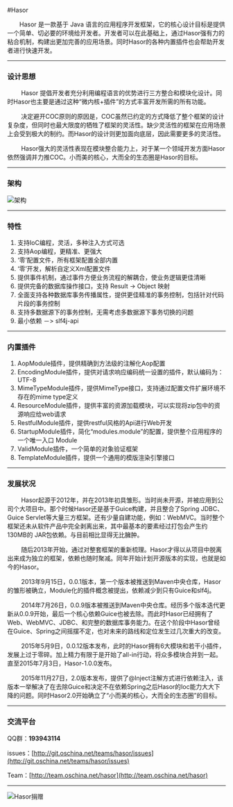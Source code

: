 #Hasor

&emsp;&emsp;Hasor 是一款基于 Java 语言的应用程序开发框架，它的核心设计目标是提供一个简单、切必要的环境给开发者。开发者可以在此基础上，通过Hasor强有力的粘合机制，构建出更加完善的应用场景。同时Hasor的各种内置插件也会帮助开发者进行快速开发。

----------
### 设计思想

&emsp;&emsp; Hasor 提倡开发者充分利用编程语言的优势进行三方整合和模块化设计。同时Hasor也主要是通过这种“微内核+插件”的方式丰富开发所需的所有功能。

&emsp;&emsp; 决定避开COC原则的原因是，COC虽然已约定的方式降低了整个框架的设计复杂度，但同时也最大限度的牺牲了框架的灵活性。缺少灵活性的框架在应用场景上会受到极大的制约。而Hasor的设计则更加面向底层，因此需要更多的灵活性。

&emsp;&emsp; Hasor强大的灵活性表现在模块整合能力上，对于某一个领域开发方面Hasor依然强调并力推COC。小而美的核心，大而全的生态圈是Hasor的目标。

----------
### 架构

![架构](http://static.oschina.net/uploads/space/2015/1127/185946_9TWV_1166271.png)

----------
### 特性
01. 支持IoC编程，灵活，多种注入方式可选
02. 支持Aop编程，更精准、更强大
03. ‘零’配置文件，所有框架配置全部内置
04. ‘零’开发，解析自定义Xml配置文件
05. 提供事件机制，通过事件方便业务流程的解耦合，使业务逻辑更佳清晰
06. 提供完备的数据库操作接口，支持 Result -> Object 映射
07. 全面支持各种数据库事务传播属性，提供更佳精准的事务控制，包括针对代码片段的事务控制
08. 支持多数据源下的事务控制，无需考虑多数据源下事务切换的问题
09. 最小依赖 －> slf4j-api

----------
### 内置插件
01. AopModule插件，提供精确到方法级的注解化Aop配置
02. EncodingModule插件，提供对请求响应编码统一设置的插件，默认编码为：UTF-8
03. MimeTypeModule插件，提供MimeType接口，支持通过配置文件扩展环境不存在的mime type定义
04. ResourceModule插件，提供丰富的资源加载模块，可以实现将zip包中的资源响应给web请求
05. RestfulModule插件，提供restful风格的Api进行Web开发
06. StartupModule插件，简化“modules.module”的配置，提供整个应用程序的一个唯一入口 Module
07. ValidModule插件，一个简单的对象验证框架
08. TemplateModule插件，提供一个通用的模版渲染引擎接口

----------
### 发展状况

&emsp;&emsp; Hasor起源于2012年，并在2013年初具雏形。当时尚未开源，并被应用到公司个大项目中。那个时候Hasor还是基于Guice构建，并且整合了Spring JDBC、Guice Servlet等大量三方框架。还有少量自建功能，例如：WebMVC。当时整个框架还未从软件产品中完全剥离出来，其中最基本的要素经过打包会产生约 130MB的 JAR包依赖。与目前相比显得无比臃肿。

&emsp;&emsp; 随后2013年开始，通过对整套框架的重新梳理。Hasor才得以从项目中脱离出来成为独立的框架，依赖也随时聚减。同年开始计划开源版本的实现，也就是如今的Hasor。

&emsp;&emsp; 2013年9月15日，0.0.1版本，第一个版本被推送到Maven中央仓库，Hasor的雏形被确立，Module化的插件概念被提出，依赖减少到只有Guice和slf4j。

&emsp;&emsp; 2014年7月26日，0.0.9版本被推送到Maven中央仓库。经历多个版本迭代更新从0.0.9开始，最后一个核心依赖Guice也被去除。而此时Hasor已经拥有了Web、WebMVC、JDBC、和完整的数据库事务能力。在这个阶段中Hasor曾经在Guice、Spring之间摇摆不定，也对未来的路线和定位发生过几次重大的改变。

&emsp;&emsp; 2015年5月9日，0.0.12版本发布，此时的Hasor拥有6大模块和若干小插件，发展上过于零碎。加上精力有限于是开始了all-in行动，将众多模块合并到一起。直至2015年7月3日，Hasor-1.0.0发布。

&emsp;&emsp; 2015年11月27日，2.0版本发布，提供了@Inject注解方式进行依赖注入，该版本一举解决了在去除Guice和决定不在依赖Spring之后Hasor的Ioc能力大大下降的问题。同时Hasor2.0开始确立了“小而美的核心，大而全的生态圈”的目标。

----------
### 交流平台

QQ群：**193943114**

issues：[http://git.oschina.net/teams/hasor/issues](http://git.oschina.net/teams/hasor/issues)

Team：[http://team.oschina.net/hasor](http://team.oschina.net/hasor)


----------
![Hasor捐赠](http://static.oschina.net/uploads/space/2015/1130/154023_xiMj_1166271.png)